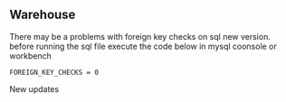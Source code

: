 ## Warehouse


There may be a problems with foreign key checks on sql new version.
before running the sql file execute the code below in mysql coonsole or workbench

    FOREIGN_KEY_CHECKS = 0


New updates
